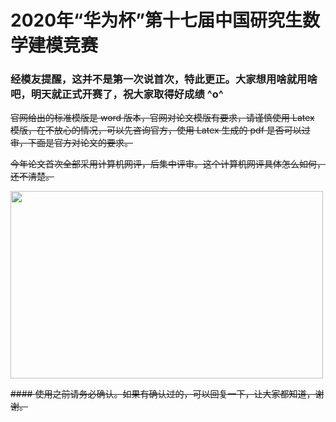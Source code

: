 # 2020年“华为杯”第十七届中国研究生数学建模竞赛
### 经模友提醒，这并不是第一次说首次，特此更正。大家想用啥就用啥吧，明天就正式开赛了，祝大家取得好成绩 ^o^

<del>官网给出的标准模版是 word 版本，官网对论文模版有要求，请谨慎使用 Latex 模版，在不放心的情况，可以先咨询官方，使用 Latex 生成的 pdf 是否可以过审，下面是官方对论文的要求。</del>

<del> 今年论文首次全部采用计算机网评，后集中评审。这个计算机网评具体怎么如何，还不清楚。</del>

<img src="./require.jpg" height="300" width="500" align=center />

<del>#### 使用之前请务必确认。如果有确认过的，可以回复一下，让大家都知道，谢谢。
